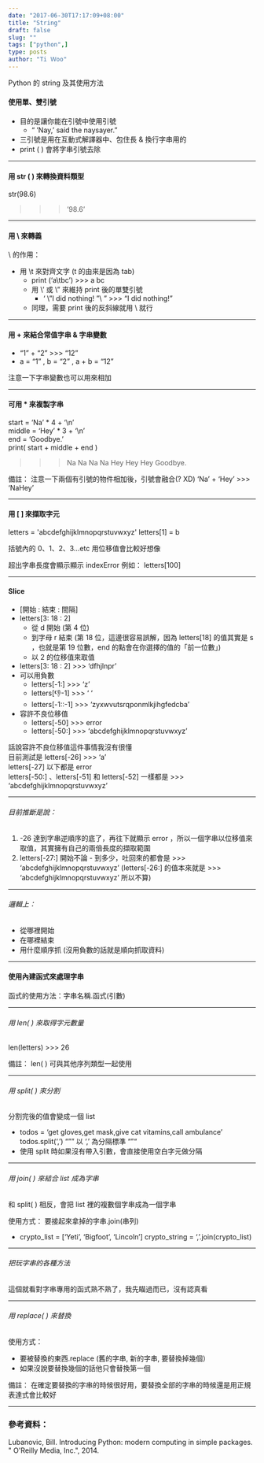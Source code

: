 ```yaml
---
date: "2017-06-30T17:17:09+08:00"
title: "String"
draft: false
slug: ""
tags: ["python",]
type: posts
author: "Ti Ｗoo"
---
```


Python 的 string 及其使用方法
<!--more-->

#### 使用單、雙引號
* 目的是讓你能在引號中使用引號
    * “ ’Nay,’ said the naysayer.”
* 三引號是用在互動式解譯器中、包住長 & 換行字串用的
* print ( ) 會將字串引號去除 

---

#### 用 str ( ) 來轉換資料類型
str(98.6)
>>> ’98.6’

---

#### 用 \ 來轉義
\ 的作用：  

* 用 \t 來對齊文字 (t 的由來是因為 tab)
    * print (‘a\tbc’) >>> a    bc
    * 用 \’ 或 \” 來維持 print 後的單雙引號
        * ‘ \”I did nothing! ”\ ” >>> “I did nothing!”
    * 同理，需要 print 後的反斜線就用 \\ 就行

---

#### 用 + 來結合常值字串 & 字串變數  

* “1” + “2” >>> “12”
* a = “1” , b = “2” , a + b = “12”

注意一下字串變數也可以用來相加

---

#### 可用 * 來複製字串

start = ‘Na’ * 4 + ‘\n’  
middle = ‘Hey’ * 3 + ‘\n’  
end = ‘Goodbye.’  
print( start + middle + end )  
>>> Na Na Na Na 
        Hey Hey Hey 
        Goodbye.

備註：
注意一下兩個有引號的物件相加後，引號會融合(? XD)
‘Na’ + ‘Hey’ >>> ‘NaHey’

---

#### 用 [   ] 來擷取字元
letters = 'abcdefghijklmnopqrstuvwxyz'
letters[1] = b

括號內的 0、1、2、3…etc 用位移值會比較好想像

超出字串長度會顯示顯示 indexError
例如： letters[100]

---

#### Slice
* [開始 : 結束 : 間隔]
* letters[3: 18 : 2]
    * 從 d 開始 (第 4 位)
    * 到字母 r 結束
(第 18 位，這邊很容易誤解，因為 letters[18] 的值其實是 s ，也就是第 19 位數，end 的點會在你選擇的值的「前一位數」)
    * 以 2 的位移值來取值
* letters[3: 18 : 2] >>> ‘dfhjlnpr’
* 可以用負數
    * letters[-1:] >>> ‘z’
    * letters[:-1:-1] >>> ‘ ‘
    * letters[-1::-1] >>> ‘zyxwvutsrqponmlkjihgfedcba’
* 容許不良位移值
    * letters[-50] >>> error
    * letters[-50:] >>> ‘abcdefghijklmnopqrstuvwxyz’

話說容許不良位移值這件事情我沒有很懂  
目前測試是 letters[-26] >>> ‘a’  
letters[-27] 以下都是 error  
letters[-50:] 、letters[-51] 和 letters[-52] 一樣都是 >>> ‘abcdefghijklmnopqrstuvwxyz’ 

---

###### 目前推斷是說：
1. -26 達到字串逆順序的底了，再往下就顯示 error ，所以一個字串以位移值來取值，其實擁有自己的兩倍長度的擷取範圍
2. letters[-27:] 開始不論 - 到多少，吐回來的都會是 >>> ‘abcdefghijklmnopqrstuvwxyz’ (letters[-26:] 的值本來就是 >>> ‘abcdefghijklmnopqrstuvwxyz’ 所以不算)

---

###### 邏輯上：
* 從哪裡開始
* 在哪裡結束
* 用什麼順序抓 (沒用負數的話就是順向抓取資料)

---

#### 使用內建函式來處理字串
函式的使用方法：字串名稱.函式(引數)

---

###### 用 len( ) 來取得字元數量
len(letters) >>> 26

備註：
len( ) 可與其他序列類型一起使用 

---

###### 用 split( ) 來分割
分割完後的值會變成一個 list

* todos = ‘get gloves,get mask,give cat vitamins,call ambulance’
todos.split(‘,’) 
 “”” 以 ‘,’ 為分隔標準 “”“
* 使用 split 時如果沒有帶入引數，會直接使用空白字元做分隔

---

###### 用 join( ) 來結合 list 成為字串
和 split( ) 相反，會把 list 裡的複數個字串成為一個字串

使用方式：
要接起來拿掉的字串.join(串列)

* crypto_list = [‘Yeti’, ‘Bigfoot’, ‘Lincoln’]
crypto_string = ‘,’.join(crypto_list)

---

###### 把玩字串的各種方法
這個就看對字串專用的函式熟不熟了，我先瞄過而已，沒有認真看

---

###### 用 replace( ) 來替換
使用方式：  

* 要被替換的東西.replace (舊的字串, 新的字串, 要替換掉幾個）  
* 如果沒說要替換幾個的話他只會替換第一個

備註：
在確定要替換的字串的時候很好用，要替換全部的字串的時候還是用正規表達式會比較好

---

### 參考資料：
Lubanovic, Bill. Introducing Python: modern computing in simple packages. " O'Reilly Media, Inc.", 2014.


